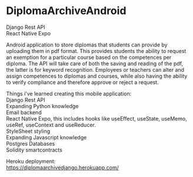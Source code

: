 # DiplomaArchiveAndroid

Django Rest API  
React Native Expo

Android application to store diplomas that students can provide by uploading them in pdf format. This provides students the ability to request an exemption for a particular course based on the competences per diploma.
The API will take care of both the saving and reading of the pdf, the latter is for keyword recognition.
Employees or teachers can alter and assign competences to diplomas and courses, while also having the ability to verify compliance and therefore approve or reject a request.

Things i've learned creating this mobile application:  
Django Rest API  
Expanding Python knowledge  
Email backend  
React Native Expo, this includes hooks like useEffect, useState, useMemo, useRef, useContext and useReducer.   
StyleSheet styling  
Expanding Javascript knowledge  
Postgres Databases  
Solidity smartcontracts  
  
Heroku deployment:  
https://diplomaarchivedjango.herokuapp.com/
